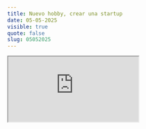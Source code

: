 ```yaml
---
title: Nuevo hobby, crear una startup
date: 05-05-2025
visible: true
quote: false
slug: 05052025
---
```

<iframe src="https://www.youtube.com/embed/yCz4gtmlT8Y" allowfullscreen></iframe>
